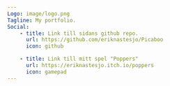 ```yaml
---
Logo: image/logo.png
Tagline: My portfolio.
Social:
    - title: Link till sidans github repo.
      url: https://github.com/eriknastesjo/Picaboo
      icon: github

    - title: Link till mitt spel "Poppers"
      url: https://eriknastesjo.itch.io/poppers
      icon: gamepad
---
```

